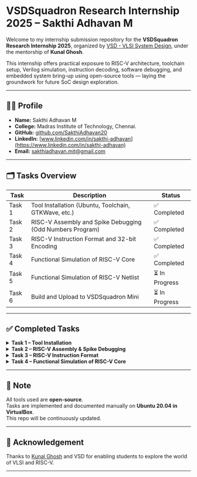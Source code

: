# VSDSquadron Research Internship 2025 – Sakthi Adhavan M

Welcome to my internship submission repository for the **VSDSquadron Research Internship 2025**, organized by [VSD - VLSI System Design](https://www.vlsisystemdesign.com/), under the mentorship of **Kunal Ghosh**.

This internship offers practical exposure to RISC-V architecture, toolchain setup, Verilog simulation, instruction decoding, software debugging, and embedded system bring-up using open-source tools — laying the groundwork for future SoC design exploration.

---

## 🧑‍💻 Profile

- **Name:** Sakthi Adhavan M
- **College:** Madras Institute of Technology, Chennai.  
- **GitHub:** [github.com/SakthiAdhavan20](https://github.com/SakthiAdhavan20)  
- **LinkedIn:** [www.linkedin.com/in/sakthi-adhavan](https://www.linkedin.com/in/sakthi-adhavan)  
- **Email:** sakthiadhavan.mit@gmail.com 

---

## 🗂️ Tasks Overview

| Task | Description | Status |
|------|-------------|--------|
|Task 1| Tool Installation (Ubuntu, Toolchain, GTKWave, etc.) | ✅ Completed |
|Task 2| RISC-V Assembly and Spike Debugging (Odd Numbers Program) | ✅ Completed |
|Task 3| RISC-V Instruction Format and 32-bit Encoding | ✅ Completed |
|Task 4| Functional Simulation of RISC-V Core | ✅ Completed |
|Task 5| Functional Simulation of RISC-V Netlist | ⏳ In Progress |
|Task 6| Build and Upload to VSDSquadron Mini | ⏳ In Progress |

---

## ✅ Completed Tasks

<details>
<summary><strong>Task 1 – Tool Installation </strong></summary>

<br>

➡️ [Task 1 – Tool Installation](Task%201/README.md) 

➡️ [Task 1.2 – RISC-V Assembly Analysis](Task%201/Task1.2/README.md)

</details>


<details>
<summary><strong>Task 2 – RISC-V Assembly & Spike Debugging </strong></summary>

<br>

➡️ [Task 2 – RISC-V Assembly and Spike Debugging](Task%202/README.md)

</details>


<details>
<summary><strong>Task 3 – RISC-V Instruction Format </strong></summary>

<br>

➡️ [Task 3 – RISC-V Instruction Format and 32-bit Encoding](Task%203/README.md)

</details>

<details>
<summary><strong>Task 4 – Functional Simulation of RISC-V Core </strong></summary>

<br>

➡️ [Task 4 – Functional Simulation of RISC-V Core](Task%204/README.md)

</details>

---


## 📌 Note

All tools used are **open-source**.  
Tasks are implemented and documented manually on **Ubuntu 20.04 in VirtualBox**.  
This repo will be continuously updated.

---

## 📣 Acknowledgement

Thanks to [Kunal Ghosh](https://www.linkedin.com/in/kunal-ghosh-vlsisystemdesign-com-28084836/) and VSD for enabling students to explore the world of VLSI and RISC-V.

---
